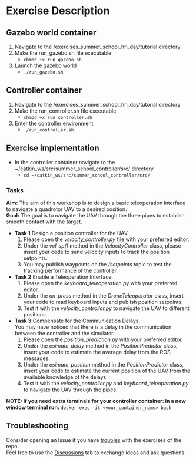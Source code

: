 # Exercise Description

## Gazebo world container
1. Navigate to the /exercises_summer_school_hri_day/tutorial directory
2. Make the run_gazebo.sh file executable
    - `chmod +x run_gazebo.sh`
3. Launch the gazebo world
    - `./run_gazebo.sh`

## Controller container
1. Navigate to the /exercises_summer_school_hri_day/tutorial directory
2. Make the run_controller.sh file executable
    - `chmod +x run_controller.sh`
3. Enter the controller environment
    - `./run_controller.sh`

## Exercise implementation
- In the controller container navigate to the ~/catkin_ws/src/summer_school_controller/src/ directory
    - `cd ~/catkin_ws/src/summer_school_controller/src/`
### Tasks
**Aim:** The aim of this workshop is to design a basic teleoperation interface to navigate a quadrotor UAV to a desired position.<br />
**Goal:** The goal is to navigate the UAV through the three pipes to establish smooth contact with the target.<br />
- **Task 1** Design a position controller for the UAV.<br />
    1. Please open the _velocity_controller.py_ file with your preferred editor.<br />
    2. Under the _vel_sp()_ method in the _VelocityController_ class, please insert your code to send velocity inputs to track the position setpoints.<br />
    3. You may publish waypoints on the _/setpoints_ topic to test the tracking performance of the controller.<br />
- **Task 2** Enable a Teleoperation Interface.<br />
    1. Please open the _keyboard_teleoperation.py_ with your preferred editor.<br />
    2. Under the _on_press_ method in the _DroneTeleoperator_ class, insert your code to read keyboard inputs and publish position setpoints.<br />
    3. Test it with the _velocity_controller.py_ to navigate the UAV to different positions.<br />
- **Task 3** Compensate for the Communication Delays.<br />
    You may have noticed that there is a delay in the communication between the controller and the simulator.<br />
    1. Please open the _position_prediction.py_ with your preferred editor.<br />
    2. Under the _esimate_delay_ method in the _PositionPredictor_ class, insert your code to estimate the average delay from the ROS messages.<br />
    3. Under the _esimate_position_ method in the _PositionPredictor_ class, insert your code to estimate the current position of the UAV from the available knowledge of the delays.<br />
    4. Test it with the _velocity_controller.py_ and _keyboard_teleoperation.py_ to navigate the UAV through the pipes.<br />

**NOTE: If you need extra terminals for your controller container: in a new window terminal run:** `docker exec -it <your_container_name> bash`

## Troubleshooting
Consider opening an Issue if you have [troubles](https://github.com/AERO-TRAIN/exercises_summer_school_hri_day/issues) with the exercises of the repo.\
Feel free to use the [Discussions](https://github.com/AERO-TRAIN/exercises_summer_school_hri_day/discussions) tab to exchange ideas and ask questions.

